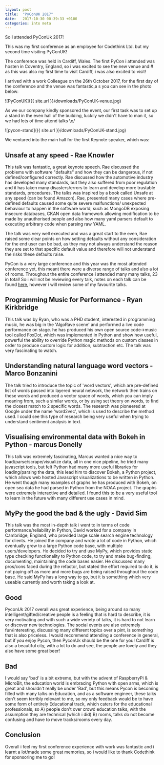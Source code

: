 ```yaml
---
layout: post
title:  "PyConUK 2017"
date:   2017-10-30 00:39:33 +0100
categories: into meta
---
```

So I attended PyConUk 2017!

This was my first conference as an employee for Codethink Ltd. but my second time visiting PyConUK!


The conference was held in Cardiff, Wales. The first PyCon i attended was hosten in Coventry, England, so i was excited to see the new venue and #
as this was also my first time to visit Cardiff, i was also excited to visit!

I arrived with a work Colleague on the 26th October 2017, for the first day of the conference and the venue was fantastic,a s you can see in the photo below:

![PyConUK]({{ site.url }}/downloads/PyConUK-venue.jpg)

As we our company kindly sponsored the event, our first task was to set up a stand in the even hall of the building, luckily we didn't have to man it, so we had lots of time attend talks \o/

![pycon-stand]({{ site.url }}/downloads/PyConUK-stand.jpg)

We ventured into the main hall for the first Keynote speaker, which was:

## Unsafe at any speed - Rae Knowler

This talk was fantastic, a great keynote speech. Rae discussed the problems with software "defaults" and how they can be dangerous, if not defined/configured correctly.
Rae discussed how the automotive industry has developed many standards, but they also suffered from poor regulation and it has taken many disasters/errors to learn and develop more trustable
standards, procedures. The talks was inspired by a book called Unsafe at any speed (can be found Amazon). Rae, presented many cases where pre-defined defaults caused some quite severe malfunctions/
unexpected behaviour to happen in the software world, such as MongoDB exposing insecure databases, CKAN open data framework allowing modification to be made by unauthorised people and also how many
yaml parsers default to executing arbitrary code when parsing raw YAML.

The talk was very well executed and was a great start to the even, Rae raised some clear points on how setting defaults without any consideration for the end user can be bad, as they may not always understand 
the reason they are set to that specific default value and therefore will not understand the risks these defaults raise.

PyCon is a very large conference and this year was the most attended conference yet, this meant there were a diverse range of talks and also a lot of rooms. Throughout the entire conference i attended many many talks, 23 in total! 
So i will not be reviewing every talk, notes on each talk can be found [here](http://www.recursive.world/resources/conferences/pycon17-resource-conferences.html), however i will review some of my favourite talks.

## Programming Music for Performance - Ryan Kirkbridge

This talk was by Ryan, who was a PHD student, interested in programming music, he was big in the 'AlgoRave scene' and performed a live code performance on stage.
he has produced his own open source code->music tool called FoxDot, which was implemented in Python and show how useful, powerful the ability to override Python magic methods on custom classes
in order to produce custom logic for addition, subtraction etc. The talk was very fascinating to watch.

## Understanding natural language word vectors - Marco Bonzanini

The talk tried to introduce the topic of 'word vectors', which are pre-defined list of words passed into layered neural network, the network then trains on these words and produced a vector space of words, which you can imply meaning from, such a similar words, or by using set theory on words, to find the closest match to 2 specific words. The research was pioneered at Google under the name 'word2vec', which is used to describe the method used. I could see this type of research being very useful when trying to understand sentiment analysis in text.

## Visualising environmental data with Bokeh in Python - marcus Donelly

This talk was extremely fascinating, Marcus wanted a nice way to load/parse/scrape/visualize data, all in one nice pipeline, he tried many javascript tools, but felt Python had many more useful libraries for loading/parsing the data, this lead him to discover Bokeh, a Python project, which allows web hosted Javascript visualizations to be written in Python. He went though many examples of graphs he has produced with Bokeh, on open sea data he had parsed in Python from the NOAA project. The graphs were extremely interactive and detailed. I found this to be a very useful tool to learn in the future with many different use cases in mind.

## MyPy the good the bad & the ugly - David Sim

This talk was the most in-depth talk i went to in terms of code performance/reliability in Python, David worked for a company in Cambridge, England, who provided large scale search engine technology for clients. He joined the company and wrote a lot of code in Python, which eventually grew to a large Python code base, with multiple users/developers. He decided to try and use MyPy, which provides static type checking functionality to Python code, to try and make bug-finding, documenting, maintaining the code bases easier. He discussed many pros/cons faced during the refactor, but stated the effort required to do it, is not paying off as more and more bugs are being raised throughout the code base. He said MyPy has a long way to go, but it is something which very useable currently and worth taking a look at.

## Good

PyconUk 2017 overall was great experience, being around so many intelligent/gifted/creative people is a feeling that is hard to describe, it is very motivating and with such a wide veriety of talks, it is hard to not learn or discover new technologies. The social events are also extremely fun/interesting, discussing many different topics over a pint, is something that is also priceless. I would recommend attending a conference in general, but if you enjoy Pycon, then PyconUk should be the one for you! Cardiff is also a beautiful city, with a lot to do and see, the people are lovely and they also have some great beer!

## Bad

I would say 'bad' is a bit extreme, but with the advent of RaspberryPi & MicroBit, the education world is embracing Python with open arms, which is great and shouldn't really be under 'Bad', but this means Pycon is becoming filled with many talks on Education, and as a software engineer, these talks don't seem terribly relevant to me, so my only feedback would be to have some form of entirely Educational track, which caters for the educational professionals, so A) people don't over crowd education talks, with the assumption they are technical (which i did) B) rooms, talks do not become confusing and have to move tracks/rooms every day.

## Conclusion

Overall i feel my first conference experience with work was fantastic and i learnt a lot/made some great memories, so i would like to thank Codethink for sponsoring me to go! 
